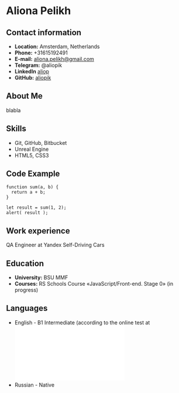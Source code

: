 # Aliona Pelikh

## __Contact information__

- **Location:** Amsterdam, Netherlands
- **Phone:** +31615192491
- **E-mail:** aliona.pelikh@gmail.com
- **Telegram:** @aliopik
- **LinkedIn** [aliop](https://www.linkedin.com/in/aliop/)
- **GitHub:** [aliopik](https://github.com/aliopik)

## __About Me__
blabla

## __Skills__
- Git, GitHub, Bitbucket
- Unreal Engine
- HTML5, CSS3

## __Code Example__
```
function sum(a, b) {
  return a + b;
}

let result = sum(1, 2);
alert( result );
```

## __Work experience__
QA Engineer at Yandex Self-Driving Cars

## __Education__ 
- **University:**
	BSU MMF
- **Courses:**
	RS Schools Course «JavaScript/Front-end. Stage 0» (in progress)

## __Languages__

- English \- B1 Intermediate (according to the online test at ![EFset](www.efset.org)
- Russian \- Native
